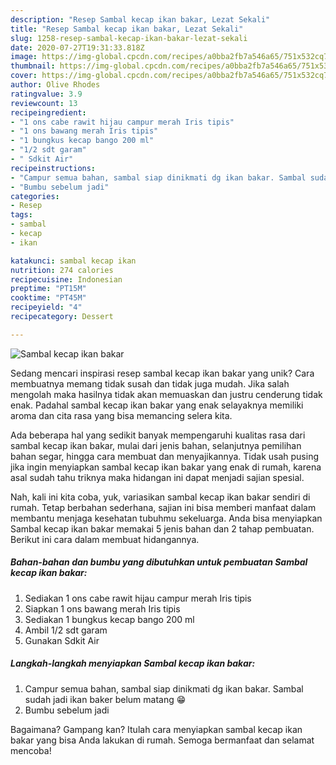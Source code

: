 ```yaml
---
description: "Resep Sambal kecap ikan bakar, Lezat Sekali"
title: "Resep Sambal kecap ikan bakar, Lezat Sekali"
slug: 1258-resep-sambal-kecap-ikan-bakar-lezat-sekali
date: 2020-07-27T19:31:33.818Z
image: https://img-global.cpcdn.com/recipes/a0bba2fb7a546a65/751x532cq70/sambal-kecap-ikan-bakar-foto-resep-utama.jpg
thumbnail: https://img-global.cpcdn.com/recipes/a0bba2fb7a546a65/751x532cq70/sambal-kecap-ikan-bakar-foto-resep-utama.jpg
cover: https://img-global.cpcdn.com/recipes/a0bba2fb7a546a65/751x532cq70/sambal-kecap-ikan-bakar-foto-resep-utama.jpg
author: Olive Rhodes
ratingvalue: 3.9
reviewcount: 13
recipeingredient:
- "1 ons cabe rawit hijau campur merah Iris tipis"
- "1 ons bawang merah Iris tipis"
- "1 bungkus kecap bango 200 ml"
- "1/2 sdt garam"
- " Sdkit Air"
recipeinstructions:
- "Campur semua bahan, sambal siap dinikmati dg ikan bakar. Sambal sudah jadi ikan baker belum matang 😁"
- "Bumbu sebelum jadi"
categories:
- Resep
tags:
- sambal
- kecap
- ikan

katakunci: sambal kecap ikan 
nutrition: 274 calories
recipecuisine: Indonesian
preptime: "PT15M"
cooktime: "PT45M"
recipeyield: "4"
recipecategory: Dessert

---
```



![Sambal kecap ikan bakar](https://img-global.cpcdn.com/recipes/a0bba2fb7a546a65/751x532cq70/sambal-kecap-ikan-bakar-foto-resep-utama.jpg)

Sedang mencari inspirasi resep sambal kecap ikan bakar yang unik? Cara membuatnya memang tidak susah dan tidak juga mudah. Jika salah mengolah maka hasilnya tidak akan memuaskan dan justru cenderung tidak enak. Padahal sambal kecap ikan bakar yang enak selayaknya memiliki aroma dan cita rasa yang bisa memancing selera kita.

Ada beberapa hal yang sedikit banyak mempengaruhi kualitas rasa dari sambal kecap ikan bakar, mulai dari jenis bahan, selanjutnya pemilihan bahan segar, hingga cara membuat dan menyajikannya. Tidak usah pusing jika ingin menyiapkan sambal kecap ikan bakar yang enak di rumah, karena asal sudah tahu triknya maka hidangan ini dapat menjadi sajian spesial.




Nah, kali ini kita coba, yuk, variasikan sambal kecap ikan bakar sendiri di rumah. Tetap berbahan sederhana, sajian ini bisa memberi manfaat dalam membantu menjaga kesehatan tubuhmu sekeluarga. Anda bisa menyiapkan Sambal kecap ikan bakar memakai 5 jenis bahan dan 2 tahap pembuatan. Berikut ini cara dalam membuat hidangannya.

<!--inarticleads1-->

##### Bahan-bahan dan bumbu yang dibutuhkan untuk pembuatan Sambal kecap ikan bakar:

1. Sediakan 1 ons cabe rawit hijau campur merah Iris tipis
1. Siapkan 1 ons bawang merah Iris tipis
1. Sediakan 1 bungkus kecap bango 200 ml
1. Ambil 1/2 sdt garam
1. Gunakan  Sdkit Air




<!--inarticleads2-->

##### Langkah-langkah menyiapkan Sambal kecap ikan bakar:

1. Campur semua bahan, sambal siap dinikmati dg ikan bakar. Sambal sudah jadi ikan baker belum matang 😁
1. Bumbu sebelum jadi




Bagaimana? Gampang kan? Itulah cara menyiapkan sambal kecap ikan bakar yang bisa Anda lakukan di rumah. Semoga bermanfaat dan selamat mencoba!
